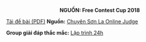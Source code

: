 **<center>NGUỒN: Free Contest Cup 2018</center>**

[Tải đề bài (PDF)](/statements/2331/SEGMENT.pdf)
**Nguồn:** [Chuyên Sơn La Online Judge](http://csloj.ddns.net/)

**Group giải đáp thắc mắc:** [Lập trình 24h](https://www.facebook.com/groups/1386904321519984)